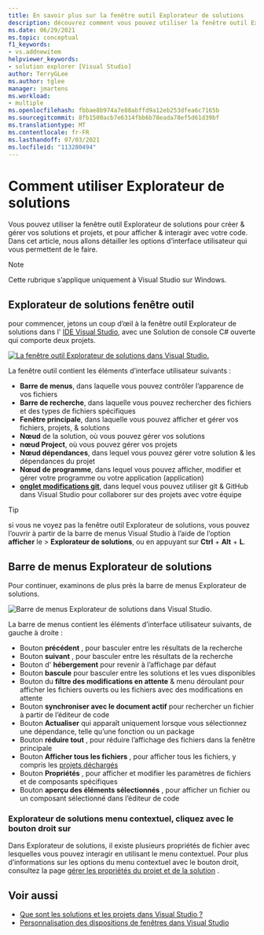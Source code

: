```yaml
---
title: En savoir plus sur la fenêtre outil Explorateur de solutions
description: découvrez comment vous pouvez utiliser la fenêtre outil Explorateur de solutions dans Visual Studio pour créer & gérer vos fichiers, projets et solutions.
ms.date: 06/29/2021
ms.topic: conceptual
f1_keywords:
- vs.addnewitem
helpviewer_keywords:
- solution explorer [Visual Studio]
author: TerryGLee
ms.author: tglee
manager: jmartens
ms.workload:
- multiple
ms.openlocfilehash: fbbae8b974a7e88abffd9a12eb253dfea6c7165b
ms.sourcegitcommit: 8fb1500acb7e6314fbb6b78eada78ef5d61d39bf
ms.translationtype: MT
ms.contentlocale: fr-FR
ms.lasthandoff: 07/03/2021
ms.locfileid: "113280494"
---
```

# <a name="how-to-use-solution-explorer"></a>Comment utiliser Explorateur de solutions

Vous pouvez utiliser la fenêtre outil Explorateur de solutions pour créer & gérer vos solutions et projets, et pour afficher & interagir avec votre code. Dans cet article, nous allons détailler les options d’interface utilisateur qui vous permettent de le faire.

> [!NOTE]
> Cette rubrique s’applique uniquement à Visual Studio sur Windows.

## <a name="solution-explorer-tool-window"></a>Explorateur de solutions fenêtre outil

pour commencer, jetons un coup d’œil à la fenêtre outil Explorateur de solutions dans l' [IDE Visual Studio](../get-started/visual-studio-ide.md), avec une Solution de console C# ouverte qui comporte deux projets.

[![La fenêtre outil Explorateur de solutions dans Visual Studio.](media/solution-explorer-tool-window.png)](media/solution-explorer-tool-window.png#lightbox)

La fenêtre outil contient les éléments d’interface utilisateur suivants :

- **Barre de menus**, dans laquelle vous pouvez contrôler l’apparence de vos fichiers
- **Barre de recherche**, dans laquelle vous pouvez rechercher des fichiers et des types de fichiers spécifiques
- **Fenêtre principale**, dans laquelle vous pouvez afficher et gérer vos fichiers, projets, & solutions
- **Nœud** de la solution, où vous pouvez gérer vos solutions
- **nœud Project**, où vous pouvez gérer vos projets
- **Nœud dépendances**, dans lequel vous pouvez gérer votre solution & les dépendances du projet
- **Nœud de programme**, dans lequel vous pouvez afficher, modifier et gérer votre programme ou votre application (application)
- **[onglet modifications git](../version-control/git-with-visual-studio.md?view=vs-2019&preserve-view=true#git-changes-window)**, dans lequel vous pouvez utiliser git & GitHub dans Visual Studio pour collaborer sur des projets avec votre équipe

> [!TIP]
> si vous ne voyez pas la fenêtre outil Explorateur de solutions, vous pouvez l’ouvrir à partir de la barre de menus Visual Studio à l’aide de l’option **afficher** le  >  **Explorateur de solutions**, ou en appuyant sur **Ctrl** + **Alt** + **L**.

## <a name="solution-explorer-menu-bar"></a>Barre de menus Explorateur de solutions

Pour continuer, examinons de plus près la barre de menus Explorateur de solutions.

![Barre de menus Explorateur de solutions dans Visual Studio.](media/solution-explorer-menu-bar.png)

La barre de menus contient les éléments d’interface utilisateur suivants, de gauche à droite :

- Bouton **précédent** , pour basculer entre les résultats de la recherche
- Bouton **suivant** , pour basculer entre les résultats de la recherche
- Bouton d' **hébergement** pour revenir à l’affichage par défaut
- Bouton **bascule** pour basculer entre les solutions et les vues disponibles
- Bouton du **filtre des modifications en attente** & menu déroulant pour afficher les fichiers ouverts ou les fichiers avec des modifications en attente
- Bouton **synchroniser avec le document actif** pour rechercher un fichier à partir de l’éditeur de code
- Bouton **Actualiser** qui apparaît uniquement lorsque vous sélectionnez une dépendance, telle qu’une fonction ou un package
- Bouton **réduire tout** , pour réduire l’affichage des fichiers dans la fenêtre principale
- Bouton **Afficher tous les fichiers** , pour afficher tous les fichiers, y compris les [projets déchargés](filtered-solutions.md#toggle-unloaded-project-visibility)
- Bouton **Propriétés** , pour afficher et modifier les paramètres de fichiers et de composants spécifiques
- Bouton **aperçu des éléments sélectionnés** , pour afficher un fichier ou un composant sélectionné dans l’éditeur de code

### <a name="solution-explorer-right-click-context-menu"></a>Explorateur de solutions menu contextuel, cliquez avec le bouton droit sur

Dans Explorateur de solutions, il existe plusieurs propriétés de fichier avec lesquelles vous pouvez interagir en utilisant le menu contextuel. Pour plus d’informations sur les options du menu contextuel avec le bouton droit, consultez la page [gérer les propriétés du projet et de la solution](managing-project-and-solution-properties.md) .

## <a name="see-also"></a>Voir aussi

- [Que sont les solutions et les projets dans Visual Studio ?](solutions-and-projects-in-visual-studio.md)
- [Personnalisation des dispositions de fenêtres dans Visual Studio](customizing-window-layouts-in-visual-studio.md)
